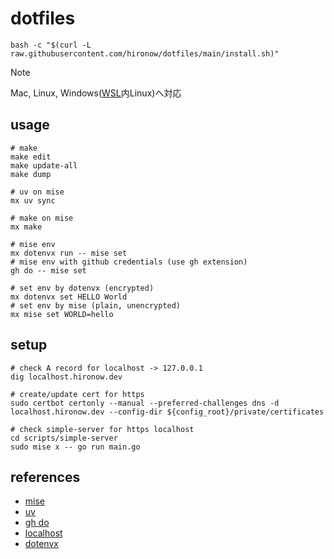 # dotfiles

```shell
bash -c "$(curl -L raw.githubusercontent.com/hironow/dotfiles/main/install.sh)"
```

> [!NOTE]  
> Mac, Linux, Windows([WSL](https://learn.microsoft.com/en-us/windows/wsl/)内Linux)へ対応

## usage

```shell
# make
make edit
make update-all
make dump

# uv on mise
mx uv sync

# make on mise
mx make

# mise env
mx dotenvx run -- mise set
# mise env with github credentials (use gh extension)
gh do -- mise set

# set env by dotenvx (encrypted)
mx dotenvx set HELLO World
# set env by mise (plain, unencrypted)
mx mise set WORLD=hello
```

## setup

```shell
# check A record for localhost -> 127.0.0.1
dig localhost.hironow.dev

# create/update cert for https
sudo certbot certonly --manual --preferred-challenges dns -d localhost.hironow.dev --config-dir ${config_root}/private/certificates

# check simple-server for https localhost
cd scripts/simple-server
sudo mise x -- go run main.go
```

## references

- [mise](https://github.com/jdx/mise)
- [uv](https://github.com/astral-sh/uv)
- [gh do](https://github.com/k1LoW/gh-do)
- [localhost](https://blog.jxck.io/entries/2020-06-29/https-for-localhost.html)
- [dotenvx](https://dotenvx.com/)
